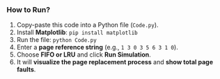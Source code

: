 ### **How to Run?**

1. Copy-paste this code into a Python file (`Code.py`).
2. Install **Matplotlib**: `pip install matplotlib`
3. Run the file: `python Code.py`
4. Enter a **page reference string** (e.g., `1 3 0 3 5 6 3 1 0`).
5. Choose **FIFO or LRU** and click **Run Simulation**.
6. It will **visualize the page replacement process** and **show total page faults**.